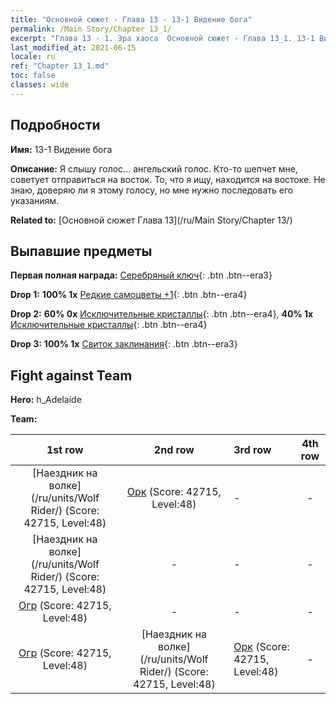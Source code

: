 ```yaml
---
title: "Основной сюжет - Глава 13 - 13-1 Видение бога"
permalink: /Main Story/Chapter 13_1/
excerpt: "Глава 13 - 1. Эра хаоса  Основной сюжет - Глава 13_1. 13-1 Видение бога"
last_modified_at: 2021-06-15
locale: ru
ref: "Chapter 13_1.md"
toc: false
classes: wide
---
```


## Подробности

 **Имя:** 13-1 Видение бога

 **Описание:** Я слышу голос... ангельский голос. Кто-то шепчет мне, советует отправиться на восток. То, что я ищу, находится на востоке. Не знаю, доверяю ли я этому голосу, но мне нужно последовать его указаниям.

 **Related to:** [Основной сюжет Глава 13](/ru/Main Story/Chapter 13/)

## Выпавшие предметы

 **Первая полная награда:** [Серебряный ключ](/ItemsRU/con_693/){: .btn .btn--era3}

 **Drop 1:** **100% 1x** [Редкие самоцветы +1](/ItemsRU/mat_44/){: .btn .btn--era4}

 **Drop 2:** **60% 0x** [Исключительные кристаллы](/ItemsRU/mat_38/){: .btn .btn--era4}, **40% 1x** [Исключительные кристаллы](/ItemsRU/mat_38/){: .btn .btn--era4}

 **Drop 3:** **100% 1x** [Свиток заклинания](/ItemsRU/con_694/){: .btn .btn--era3}


## Fight against Team
 **Hero:** h_Adelaide

 **Team:**


  | 1st row | 2nd row | 3rd row | 4th row |
  |:----:|:----:|:----|:----:|
  | [Наездник на волке](/ru/units/Wolf Rider/) (Score: 42715, Level:48)  | [Орк](/ru/units/Orc/) (Score: 42715, Level:48)  | - | - |
  | [Наездник на волке](/ru/units/Wolf Rider/) (Score: 42715, Level:48)  | - | - | - |
  | [Огр](/ru/units/Ogre/) (Score: 42715, Level:48)  | - | - | - |
  | [Огр](/ru/units/Ogre/) (Score: 42715, Level:48)  | [Наездник на волке](/ru/units/Wolf Rider/) (Score: 42715, Level:48)  | [Орк](/ru/units/Orc/) (Score: 42715, Level:48)  | - |


